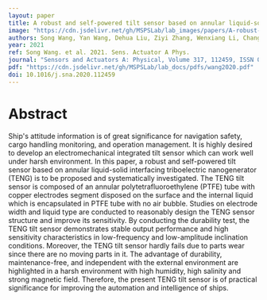 ```yaml
---
layout: paper
title: A robust and self-powered tilt sensor based on annular liquid-solid interfacing triboelectric nanogenerator for ship attitude sensing
image: "https://cdn.jsdelivr.net/gh/MSPSLab/lab_images/papers/A-robust-and-self-powered.png"
authors: Song Wang, Yan Wang, Dehua Liu, Ziyi Zhang, Wenxiang Li, Changxin Liu, Taili Du, Xiu Xiao, Liguo Song, Hongchen Pang, Minyi Xu
year: 2021
ref: Song Wang. et al. 2021. Sens. Actuator A Phys.
journal: "Sensors and Actuators A: Physical, Volume 317, 112459, ISSN 0924-4247"
pdf: "https://cdn.jsdelivr.net/gh/MSPSLab/lab_docs/pdfs/wang2020.pdf"
doi: 10.1016/j.sna.2020.112459
---
```


# Abstract

Ship's attitude information is of great significance for navigation safety, cargo handling monitoring, and operation management. It is highly desired to develop an electromechanical integrated tilt sensor which can work well under harsh environment. In this paper, a robust and self-powered tilt sensor based on annular liquid-solid interfacing triboelectric nanogenerator (TENG) is to be proposed and systematically investigated. The TENG tilt sensor is composed of an annular polytetrafluoroethylene (PTFE) tube with copper electrodes segment disposed on the surface and the internal liquid which is encapsulated in PTFE tube with no air bubble. Studies on electrode width and liquid type are conducted to reasonably design the TENG sensor structure and improve its sensitivity. By conducting the durability test, the TENG tilt sensor demonstrates stable output performance and high sensitivity characteristics in low-frequency and low-amplitude inclination conditions. Moreover, the TENG tilt sensor hardly fails due to parts wear since there are no moving parts in it. The advantage of durability, maintenance-free, and independent with the external environment are highlighted in a harsh environment with high humidity, high salinity and strong magnetic field. Therefore, the present TENG tilt sensor is of practical significance for improving the automation and intelligence of ships.